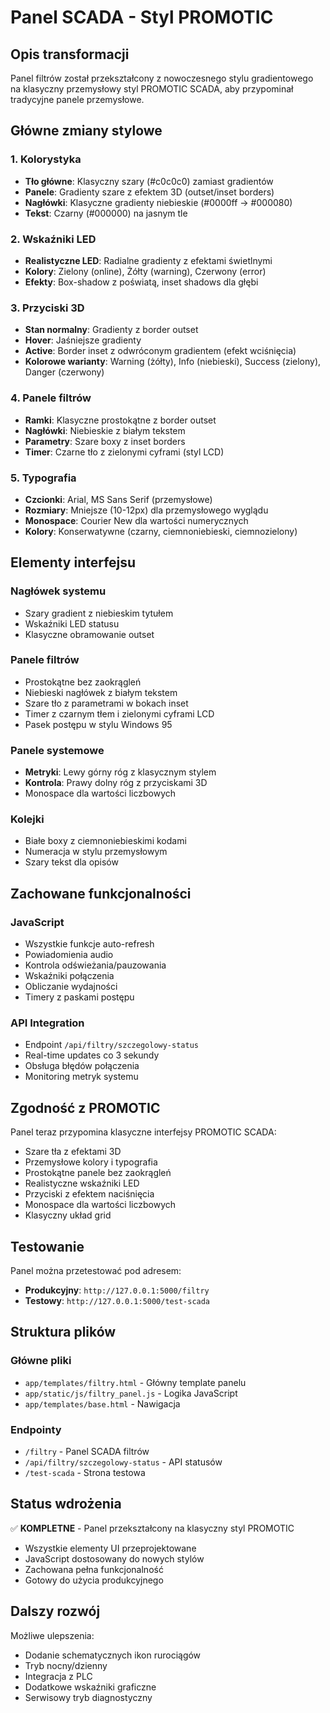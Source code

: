 # Panel SCADA - Styl PROMOTIC

## Opis transformacji

Panel filtrów został przekształcony z nowoczesnego stylu gradientowego na klasyczny przemysłowy styl PROMOTIC SCADA, aby przypominał tradycyjne panele przemysłowe.

## Główne zmiany stylowe

### 1. Kolorystyka
- **Tło główne**: Klasyczny szary (#c0c0c0) zamiast gradientów
- **Panele**: Gradienty szare z efektem 3D (outset/inset borders)
- **Nagłówki**: Klasyczne gradienty niebieskie (#0000ff → #000080)
- **Tekst**: Czarny (#000000) na jasnym tle

### 2. Wskaźniki LED
- **Realistyczne LED**: Radialne gradienty z efektami świetlnymi
- **Kolory**: Zielony (online), Żółty (warning), Czerwony (error)
- **Efekty**: Box-shadow z poświatą, inset shadows dla głębi

### 3. Przyciski 3D
- **Stan normalny**: Gradienty z border outset
- **Hover**: Jaśniejsze gradienty
- **Active**: Border inset z odwróconym gradientem (efekt wciśnięcia)
- **Kolorowe warianty**: Warning (żółty), Info (niebieski), Success (zielony), Danger (czerwony)

### 4. Panele filtrów
- **Ramki**: Klasyczne prostokątne z border outset
- **Nagłówki**: Niebieskie z białym tekstem
- **Parametry**: Szare boxy z inset borders
- **Timer**: Czarne tło z zielonymi cyframi (styl LCD)

### 5. Typografia
- **Czcionki**: Arial, MS Sans Serif (przemysłowe)
- **Rozmiary**: Mniejsze (10-12px) dla przemysłowego wyglądu
- **Monospace**: Courier New dla wartości numerycznych
- **Kolory**: Konserwatywne (czarny, ciemnoniebieski, ciemnozielony)

## Elementy interfejsu

### Nagłówek systemu
- Szary gradient z niebieskim tytułem
- Wskaźniki LED statusu
- Klasyczne obramowanie outset

### Panele filtrów
- Prostokątne bez zaokrągleń
- Niebieski nagłówek z białym tekstem
- Szare tło z parametrami w bokach inset
- Timer z czarnym tłem i zielonymi cyframi LCD
- Pasek postępu w stylu Windows 95

### Panele systemowe
- **Metryki**: Lewy górny róg z klasycznym stylem
- **Kontrola**: Prawy dolny róg z przyciskami 3D
- Monospace dla wartości liczbowych

### Kolejki
- Białe boxy z ciemnoniebieskimi kodami
- Numeracja w stylu przemysłowym
- Szary tekst dla opisów

## Zachowane funkcjonalności

### JavaScript
- Wszystkie funkcje auto-refresh
- Powiadomienia audio
- Kontrola odświeżania/pauzowania
- Wskaźniki połączenia
- Obliczanie wydajności
- Timery z paskami postępu

### API Integration
- Endpoint `/api/filtry/szczegolowy-status`
- Real-time updates co 3 sekundy
- Obsługa błędów połączenia
- Monitoring metryk systemu

## Zgodność z PROMOTIC

Panel teraz przypomina klasyczne interfejsy PROMOTIC SCADA:
- Szare tła z efektami 3D
- Przemysłowe kolory i typografia
- Prostokątne panele bez zaokrągleń
- Realistyczne wskaźniki LED
- Przyciski z efektem naciśnięcia
- Monospace dla wartości liczbowych
- Klasyczny układ grid

## Testowanie

Panel można przetestować pod adresem:
- **Produkcyjny**: `http://127.0.0.1:5000/filtry`
- **Testowy**: `http://127.0.0.1:5000/test-scada`

## Struktura plików

### Główne pliki
- `app/templates/filtry.html` - Główny template panelu
- `app/static/js/filtry_panel.js` - Logika JavaScript
- `app/templates/base.html` - Nawigacja

### Endpointy
- `/filtry` - Panel SCADA filtrów
- `/api/filtry/szczegolowy-status` - API statusów
- `/test-scada` - Strona testowa

## Status wdrożenia

✅ **KOMPLETNE** - Panel przekształcony na klasyczny styl PROMOTIC
- Wszystkie elementy UI przeprojektowane
- JavaScript dostosowany do nowych stylów
- Zachowana pełna funkcjonalność
- Gotowy do użycia produkcyjnego

## Dalszy rozwój

Możliwe ulepszenia:
- Dodanie schematycznych ikon rurociągów
- Tryb nocny/dzienny
- Integracja z PLC
- Dodatkowe wskaźniki graficzne
- Serwisowy tryb diagnostyczny
